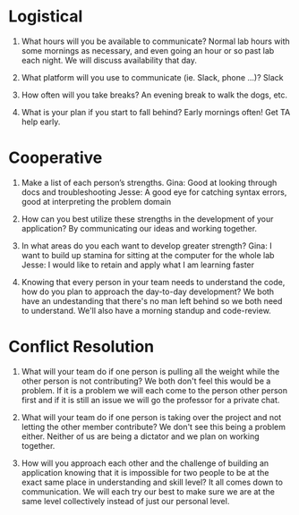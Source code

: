 # Logistical

1. What hours will you be available to communicate?
Normal lab hours with some mornings as necessary, and even going an hour or so past lab each night. We will discuss availability that day.

2. What platform will you use to communicate (ie. Slack, phone …)?
Slack

3. How often will you take breaks?
An evening break to walk the dogs, etc.

4. What is your plan if you start to fall behind?
Early mornings often! Get TA help early.

# Cooperative

1. Make a list of each person’s strengths.
Gina: Good at looking through docs and troubleshooting
Jesse: A good eye for catching syntax errors, good at interpreting the problem domain

2. How can you best utilize these strengths in the development of your application?
By communicating our ideas and working together.

3. In what areas do you each want to develop greater strength?
Gina: I want to build up stamina for sitting at the computer for the whole lab
Jesse: I would like to retain and apply what I am learning faster

4. Knowing that every person in your team needs to understand the code, how do you plan to approach the day-to-day development?
We both have an undestanding that there's no man left behind so we both need to understand. We'll also have a morning standup and code-review.

# Conflict Resolution

1. What will your team do if one person is pulling all the weight while the other person is not contributing?
We both don't feel this would be a problem. If it is a problem we will each come to the person other person first and if it is still an issue we will go the professor for a private chat.

2. What will your team do if one person is taking over the project and not letting the other member contribute?
We don't see this being a problem either. Neither of us are being a dictator and we plan on working together.

3. How will you approach each other and the challenge of building an application knowing that it is impossible for two people to be at the exact same place in understanding and skill level?
It all comes down to communication. We will each try our best to make sure we are at the same level collectively instead of just our personal level.